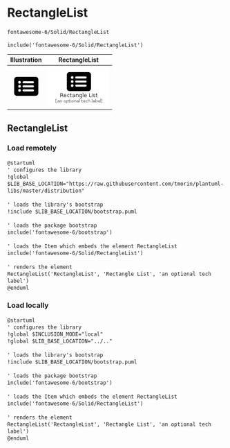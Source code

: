 # RectangleList


```text
fontawesome-6/Solid/RectangleList
```

```text
include('fontawesome-6/Solid/RectangleList')
```



| Illustration | RectangleList |
| :---: | :---: |
| ![illustration for Illustration](../../fontawesome-6/Solid/RectangleList.png) | ![illustration for RectangleList](../../fontawesome-6/Solid/RectangleList.Local.png) |




## RectangleList

### Load remotely
```plantuml
@startuml
' configures the library
!global $LIB_BASE_LOCATION="https://raw.githubusercontent.com/tmorin/plantuml-libs/master/distribution"

' loads the library's bootstrap
!include $LIB_BASE_LOCATION/bootstrap.puml

' loads the package bootstrap
include('fontawesome-6/bootstrap')

' loads the Item which embeds the element RectangleList
include('fontawesome-6/Solid/RectangleList')

' renders the element
RectangleList('RectangleList', 'Rectangle List', 'an optional tech label')
@enduml
```

### Load locally
```plantuml
@startuml
' configures the library
!global $INCLUSION_MODE="local"
!global $LIB_BASE_LOCATION="../.."

' loads the library's bootstrap
!include $LIB_BASE_LOCATION/bootstrap.puml

' loads the package bootstrap
include('fontawesome-6/bootstrap')

' loads the Item which embeds the element RectangleList
include('fontawesome-6/Solid/RectangleList')

' renders the element
RectangleList('RectangleList', 'Rectangle List', 'an optional tech label')
@enduml
```

